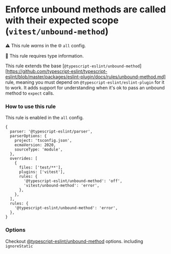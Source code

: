 # Enforce unbound methods are called with their expected scope (`vitest/unbound-method`)

⚠️ This rule _warns_ in the 🌐 `all` config.

💭 This rule requires type information.

<!-- end auto-generated rule header -->

This rule extends the base [`@typescript-eslint/unbound-method`][https://github.com/typescript-eslint/typescript-eslint/blob/master/packages/eslint-plugin/docs/rules/unbound-method.md]
rule, meaning you must depend on `@typescript-eslint/eslint-plugin` for it to
work. It adds support for understanding when it's ok to pass an unbound method
to `expect` calls.

### How to use this rule

This rule is enabled in the `all` config.


```json5
{
  parser: '@typescript-eslint/parser',
  parserOptions: {
    project: 'tsconfig.json',
    ecmaVersion: 2020,
    sourceType: 'module',
  },
  overrides: [
    {
      files: ['test/**'],
      plugins: ['vitest'],
      rules: {
        '@typescript-eslint/unbound-method': 'off',
        'vitest/unbound-method': 'error',
      },
    },
  ],
  rules: {
    '@typescript-eslint/unbound-method': 'error',
  },
}
```

### Options 

Checkout [@typescript-eslint/unbound-method](https://github.com/typescript-eslint/typescript-eslint/blob/master/packages/eslint-plugin/docs/rules/unbound-method.md)  options. including  `ignoreStatic`
